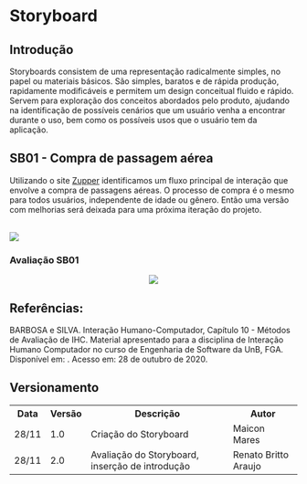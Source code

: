 # Storyboard

## Introdução

Storyboards consistem de uma representação radicalmente simples, no papel ou materiais básicos. São simples, baratos e de rápida produção, rapidamente modificáveis e permitem um design conceitual fluido e rápido. Servem para exploração dos conceitos abordados pelo produto, ajudando na identificação de possíveis cenários que um usuário venha a encontrar durante o uso, bem como os possíveis usos que o
usuário tem da aplicação.

## SB01 - Compra de passagem aérea
<p>Utilizando o site <a href="https://www.zupper.com.br">Zupper</a> identificamos um fluxo principal de interação que envolve a compra de passagens aéreas. O processo de compra é o mesmo para todos usuários, independente de idade ou gênero. Então uma versão com melhorias será deixada para uma próxima iteração do projeto.
</p>
<br>
<img src="https://github.com/Interacao-Humano-Computador/2020.1-Zupper/blob/develop/images/storyboard/Storyboard.png?raw=true">
<br>

### Avaliação SB01

<p align="center">
  <img src="https://i.imgur.com/wCt9cB8.png">
</p>

## Referências:
<p>BARBOSA e SILVA. Interação Humano-Computador, Capítulo 10 - Métodos de Avaliação de IHC. Material apresentado para a disciplina de Interação Humano Computador no curso de Engenharia de Software da UnB, FGA. Disponível em: <https://aprender3.unb.br/pluginfile.php/581392/mod_resource/content/3/Cap.%2010%20Simone_Barbosa_Bruno-Interacao_humano_computador.pdf>. Acesso em: 28 de outubro de 2020.
</p>

## Versionamento
<table>
  <tr>
    <th>Data</th>
    <th>Versão</th>
    <th>Descrição</th>
    <th>Autor</th>
  </tr>
  <tr>
    <td>28/11</td>
    <td>1.0</td>
    <td>Criação do Storyboard</td>
    <td>Maicon Mares</td>
  </tr>
  <tr>
    <td>28/11</td>
    <td>2.0</td>
    <td>Avaliação do Storyboard, inserção de introdução</td>
    <td>Renato Britto Araujo</td>
  </tr>
</table>